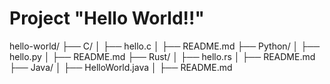 # Project "Hello World!!"

hello-world/
├── C/
│   ├── hello.c
│   ├── README.md
├── Python/
│   ├── hello.py
│   ├── README.md
├── Rust/
│   ├── hello.rs
│   ├── README.md
├── Java/
│   ├── HelloWorld.java
│   ├── README.md
